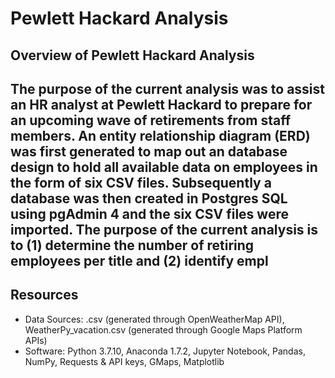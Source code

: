 # Pewlett Hackard Analysis

## Overview of Pewlett Hackard Analysis
The purpose of the current analysis was to assist an HR analyst at Pewlett Hackard to prepare for an upcoming wave of retirements from staff members. An entity relationship diagram (ERD) was first generated to map out an database design to hold all available data on employees in the form of six CSV files. Subsequently a database was then created in Postgres SQL using pgAdmin 4 and the six CSV files were imported. The purpose of the current analysis is to (1) determine the number of retiring employees per title and (2) identify empl 
  - 

## Resources
- Data Sources: .csv (generated through OpenWeatherMap API), WeatherPy_vacation.csv (generated through Google Maps Platform APIs)
- Software: Python 3.7.10, Anaconda 1.7.2, Jupyter Notebook, Pandas, NumPy, Requests & API keys, GMaps, Matplotlib


